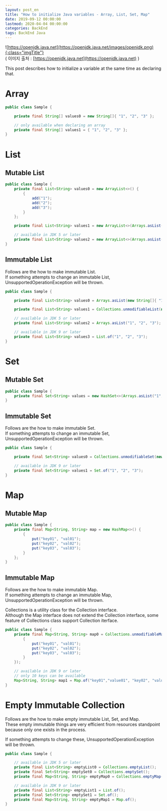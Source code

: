 ```yaml
---
layout: post_en
title: "How to initialize Java variables - Array, List, Set, Map"
date: 2019-09-12 00:00:00
lastmod: 2020-04-04 00:00:00
categories: BackEnd
tags: BackEnd Java
---
```


![https://openjdk.java.net](https://openjdk.java.net/images/openjdk.png){:class="imgTitle"}  
( 이미지 출처 : [https://openjdk.java.net](https://openjdk.java.net) )  


This post describes how to initialize a variable at the same time as declaring that.  

<!--more-->

# Array

~~~java
public class Sample {

    private final String[] values0 = new String[]{ "1", "2", "3" };

    // only available when declaring an array
    private final String[] values1 = { "1", "2", "3" };
}
~~~

# List

## Mutable List

~~~java
public class Sample {
    private final List<String> values0 = new ArrayList<>() {
        {
            add("1");
            add("2");
            add("3");
        }
    };

    private final List<String> values1 = new ArrayList<>(Arrays.asList(new String[]{ "1", "2", "3" }));

    // available in JDK 5 or later
    private final List<String> values2 = new ArrayList<>(Arrays.asList("1", "2", "3"));
}
~~~

## Immutable List

Follows are the how to make immutable List.  
If something attempts to change an immutable List, UnsupportedOperationException will be thrown.  

~~~java
public class Sample {

    private final List<String> values0 = Arrays.asList(new String[]{ "1", "2", "3" });

    private final List<String> values1 = Collections.unmodifiableList(new ArrayList<>(values0));

    // available in JDK 5 or later
    private final List<String> values2 = Arrays.asList("1", "2", "3");

    // available in JDK 9 or later
    private final List<String> values3 = List.of("1", "2", "3");
}
~~~

# Set

## Mutable Set

~~~java
public class Sample {
    private final Set<String> values = new HashSet<>(Arrays.asList("1", "2", "3"));
}
~~~

## Immutable Set

Follows are the how to make immutable Set.  
If something attempts to change an immutable Set, UnsupportedOperationException will be thrown.  


~~~java
public class Sample {

    private final Set<String> values0 = Collections.unmodifiableSet(new HashSet<>(Arrays.asList("1", "2", "3")));

    // available in JDK 9 or later
    private final Set<String> values1 = Set.of("1", "2", "3");
}
~~~

# Map

## Mutable Map

~~~java
public class Sample {
    private final Map<String, String> map = new HashMap<>() {
        {
            put("key01", "val01");
            put("key02", "val02");
            put("key03", "val03");
        }
    };
}
~~~

## Immutable Map

Follows are the how to make immutable Map.  
If something attempts to change an immutable Map, UnsupportedOperationException will be thrown.  

Collections is a utility class for the Collection interface.  
Although the Map interface does not extend the Collection interface, some feature of Collections class support Collection iterface.  

~~~java
public class Sample {
    private final Map<String, String> map0 = Collections.unmodifiableMap(new HashMap<>() {
        {
            put("key01", "val01");
            put("key02", "val02");
            put("key03", "val03");
        }
    });

    // available in JDK 9 or later
    // only 10 keys can be available
    Map<String, String> map1 = Map.of("key01","value01", "key02", "value02");
}
~~~


# Empty Immutable Collection

Follows are the how to make empty immutable List, Set, and Map.  
These empty immutable things are very efficient from resources standpoint because only one exists in the process.  

If something attempts to change these, UnsupportedOperationException will be thrown.  

~~~java
public class Sample {

    // available in JDK 5 or later
    private final List<String> emptyList0 = Collections.emptyList();
    private final Set<String> emptySet0 = Collections.emptySet();
    private final Map<String, String> emptyMap0 = Collections.emptyMap();

    // available in JDK 9 or later
    private final List<String> emptyList1 = List.of();
    private final Set<String> emptySet1 = Set.of();
    private final Map<String, String> emptyMap1 = Map.of();
}
~~~







